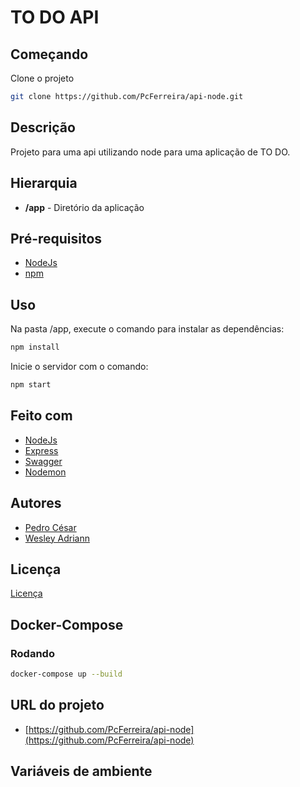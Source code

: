 TO DO API
============

## Começando

Clone o projeto
```bash
git clone https://github.com/PcFerreira/api-node.git
```

## Descrição

Projeto para uma api utilizando node para uma aplicação de TO DO.

## Hierarquia

- **/app** - Diretório da aplicação 

## Pré-requisitos

- [NodeJs](https://nodejs.org/)
- [npm](https://www.npmjs.com)

## Uso

Na pasta /app, execute o comando para instalar as dependências:
```bash
npm install
```
Inicie o servidor com o comando:
```bash
npm start
```

## Feito com

- [NodeJs](https://nodejs.org/)
- [Express](https://expressjs.com)
- [Swagger](https://www.npmjs.com/package/swagger-ui-express)
- [Nodemon](https://nodemon.io)

## Autores

- [Pedro César](https://github.com/PcFerreira)
- [Wesley Adriann](https://github.com/WesleyAdriann?)

## Licença

[Licença](LICENSE.md)

## Docker-Compose

### Rodando

```bash
docker-compose up --build
```

## URL do projeto

- [https://github.com/PcFerreira/api-node](https://github.com/PcFerreira/api-node)

## Variáveis de ambiente

